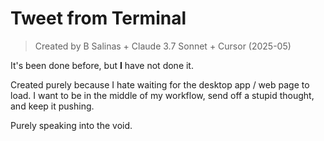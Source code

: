 # Tweet from Terminal
> Created by B Salinas + Claude 3.7 Sonnet + Cursor (2025-05)

It's been done before, but **I** have not done it. 

Created purely because I hate waiting for the desktop app / web page to load. I want to be in the middle of my workflow, send off a stupid thought, and keep it pushing. 

Purely speaking into the void.
